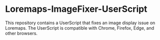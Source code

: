 # Loremaps-ImageFixer-UserScript
This repository contains a UserScript that fixes an image display issue on Loremaps. The UserScript is compatible with Chrome, Firefox, Edge, and other browsers.
